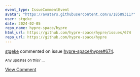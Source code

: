 ```yaml
---
event_type: IssueCommentEvent
avatar: "https://avatars.githubusercontent.com/u/18589311?"
user: stgeke
date: 2024-02-05
repo_name: hypre-space/hypre
html_url: https://github.com/hypre-space/hypre/issues/674
repo_url: https://github.com/hypre-space/hypre
---
```


<a href='https://github.com/stgeke' target='_blank'>stgeke</a> commented on issue <a href='https://github.com/hypre-space/hypre/issues/674' target='_blank'>hypre-space/hypre#674</a>.

<small>Any updates on this? ...</small>

<a href='https://github.com/hypre-space/hypre/issues/674' target='_blank'>View Comment</a>